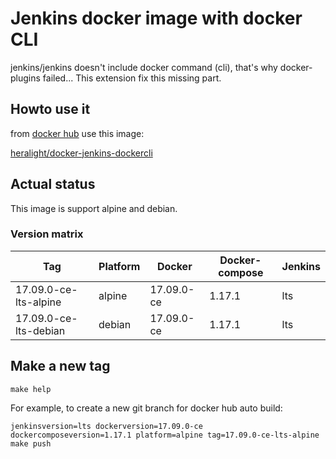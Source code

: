 # Jenkins docker image with docker CLI

jenkins/jenkins doesn't include docker command (cli), that's why docker-plugins failed...
This extension fix this missing part.

## Howto use it

from [docker hub](https://hub.docker.com) use this image:

[heralight/docker-jenkins-dockercli](https://hub.docker.com/r/heralight/docker-jenkins-dockercli/)


## Actual status

This image is support alpine and debian.

### Version matrix

| Tag                  | Platform | Docker     | Docker-compose | Jenkins |
|----------------------|----------|------------|----------------|---------|
|17.09.0-ce-lts-alpine | alpine   | 17.09.0-ce | 1.17.1         | lts     |
|17.09.0-ce-lts-debian | debian   | 17.09.0-ce | 1.17.1         | lts     |  

## Make a new tag

```
make help
```

For example, to create a new git branch for docker hub auto build:

```
jenkinsversion=lts dockerversion=17.09.0-ce dockercomposeversion=1.17.1 platform=alpine tag=17.09.0-ce-lts-alpine make push
```



